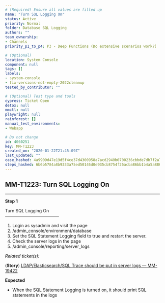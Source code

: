 ```yaml
---
# (Required) Ensure all values are filled up
name: "Turn SQL Logging On"
status: Active
priority: Normal
folder: Database SQL Logging
authors: ""
team_ownership:
- Channels
priority_p1_to_p4: P3 - Deep Functions (Do extensive scenarios work?)

# (Optional)
location: System Console
component: null
tags: []
labels:
- system-console
- fix-versions-not-empty-2022cleanup
tested_by_contributor: ""

# (Optional) Test type and tools
cypress: Ticket Open
detox: null
mmctl: null
playwright: null
rainforest: []
manual_test_environments:
- Webapp

# Do not change
id: 4060251
key: MM-T1223
created_on: "2020-01-22T21:45:09Z"
last_updated: ""
case_hashed: 4a9909d47e19d5f4ce37d4300958a7acd2940b0700236cbbde7db7f2a7c16e7047616a4088d7e036bec2d86fff015c09
steps_hashed: 6b6b5784a8b9333a75ed50146d0e935cb8754f26acba86bb1b4a5a880f85529f3768b7f181114c6aeee9152ae147fdea
---
```


<!-- (Auto-generated) Based on frontmatter's "key" and "name" -->

## MM-T1223: Turn SQL Logging On

---

**Step 1**

Turn SQL Logging On\
–––––––––––––––––––––––––

1. Login as sysadmin and visit the page
2. /admin\_console/environment/database
3. Set the SQL Statement Logging field to true and restart the server.
4. Check the server logs in the page
5. /admin\_console/reporting/server\_logs

_Related ticket(s):_

(**Story**) [LDAP/Elasticsearch/SQL Trace should be put in server logs — MM-19422](https://mattermost.atlassian.net/browse/MM-19422)

**Expected**

- When the SQL Statement Logging is turned on, it should print SQL statements in the logs
